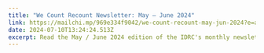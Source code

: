 ```yaml
---
title: "We Count Recount Newsletter: May – June 2024"
link: https://mailchi.mp/969e334f9042/we-count-recount-may-jun-2024?e=a489bcec7c
date: 2024-07-10T13:24:24.513Z
excerpt: Read the May / June 2024 edition of the IDRC's monthly newsletter.
---
```

